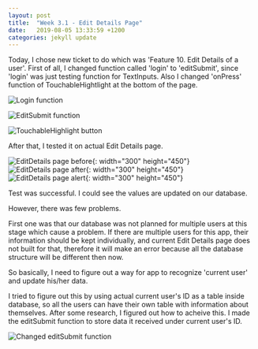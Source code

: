 ```yaml
---
layout: post
title:  "Week 3.1 - Edit Details Page"
date:   2019-08-05 13:33:59 +1200
categories: jekyll update
---
```


Today, I chose new ticket to do which was 'Feature 10. Edit Details of a user'.
First of all, I changed function called 'login' to 'editSubmit', since 'login' was just testing function for TextInputs.
Also I changed 'onPress' function of TouchableHightlight at the bottom of the page.

![Login function](/assets/img/Week_3_1_1.JPG)

![EditSubmit function](/assets/img/Week_3_1_2.JPG)

![TouchableHighlight button](/assets/img/Week_3_1_3.JPG)

After that, I tested it on actual Edit Details page.

![EditDetails page before](/assets/img/Week_3_1_4.jpg){: width="300" height="450"} ![EditDetails page after](/assets/img/Week_3_1_5.jpg){: width="300" height="450"} ![EditDetails page alert](/assets/img/Week_3_1_6.jpg){: width="300" height="450"}

Test was successful. I could see the values are updated on our database.

However, there was few problems.

First one was that our database was not planned for multiple users at this stage which cause a problem.
If there are multiple users for this app, their information should be kept individually, and current Edit Details page does not built for that, therefore it will make an error because all the database structure will be different then now.

So basically, I need to figure out a way for app to recognize 'current user' and update his/her data.

I tried to figure out this by using actual current user's ID as a table inside database, so all the users can have their own table with information about themselves.
After some research, I figured out how to acheive this. I made the editSubmit function to store data it received under current user's ID.

![Changed editSubmit function](/assets/img/Week_3_1_7.JPG)